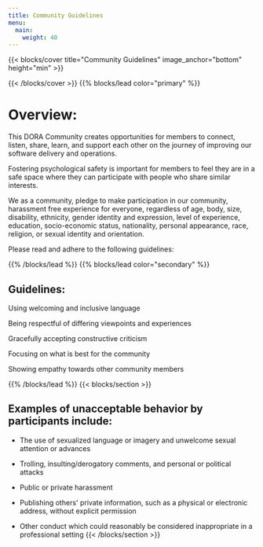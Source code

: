 ```yaml
---
title: Community Guidelines
menu:
  main:
    weight: 40
---
```


{{< blocks/cover title="Community Guidelines" image_anchor="bottom" height="min" >}}

{{< /blocks/cover >}}
{{% blocks/lead color="primary" %}}
# Overview:
This DORA Community creates opportunities for members to connect, listen, share, learn, and support each other on the journey of improving our software delivery and operations.

Fostering psychological safety is important for members to feel they are in a safe space where they can participate with people who share similar interests.  

We as a community, pledge to make participation in our community, harassment free experience for everyone, regardless of age, body, size, disability, ethnicity, gender identity and expression, level of experience, education, socio-economic status, nationality, personal appearance, race, religion, or sexual identity and orientation. 

Please read and adhere to the following guidelines:

{{% /blocks/lead %}}
{{% blocks/lead color="secondary" %}}


## Guidelines:


Using welcoming and inclusive language

Being respectful of differing viewpoints and experiences

Gracefully accepting constructive criticism

Focusing on what is best for the community

Showing empathy towards other community members


{{% /blocks/lead %}}
{{< blocks/section >}}

## Examples of unacceptable behavior by participants include:

* The use of sexualized language or imagery and unwelcome sexual attention or advances

* Trolling, insulting/derogatory comments, and personal or political attacks

* Public or private harassment

* Publishing others' private information, such as a physical or electronic address, without explicit permission

* Other conduct which could reasonably be considered inappropriate in a professional setting
{{< /blocks/section >}}